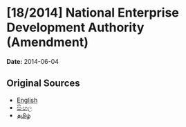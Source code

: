 # [18/2014] National Enterprise Development Authority (Amendment)

**Date:** 2014-06-04

## Original Sources

- [English](https://documents.gov.lk/view/acts/2014/6/18-2014_E.pdf)
- [සිංහල](https://documents.gov.lk/view/acts/2014/6/18-2014_S.pdf)
- [தமிழ்](https://documents.gov.lk/view/acts/2014/6/18-2014_T.pdf)
